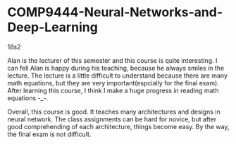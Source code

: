 # COMP9444-Neural-Networks-and-Deep-Learning

18s2


 Alan is the lecturer of this semester and this course is quite interesting. I can fell Alan is happy during his teaching, because he always smiles in the lecture. The lecture is a little difficult to understand because there are many math equations, but they are very important(espcially for the final exam). After learning this course, I think I make a huge progress in reading math equations  -_-.   
 
 
 Overall, this course is good. It teaches many architectures and designs in neural network. The class assignments can be hard for novice, but after good comprehending of each architecture, things become easy. By the way, the final exam is not difficult.
